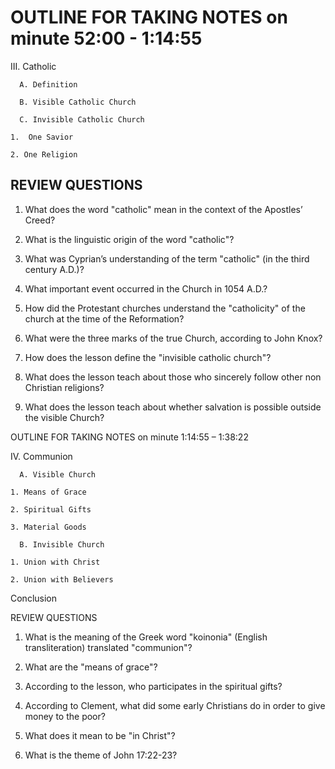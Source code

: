 # OUTLINE FOR TAKING NOTES on minute 52:00 - 1:14:55

III. Catholic 

      A. Definition 

      B. Visible Catholic Church 

      C. Invisible Catholic Church 

  	1.  One Savior 

  	2. One Religion 
 


## REVIEW QUESTIONS

1. What does the word "catholic" mean in the context of the Apostles’ Creed? 

2. What is the linguistic origin of the word "catholic"?

3. What was Cyprian’s understanding of the term "catholic" (in the third century A.D.)? 

4. What important event occurred in the Church in 1054 A.D.? 

5. How did the Protestant churches understand the "catholicity" of the church at the time of the Reformation? 

6. What were the three marks of the true Church, according to John Knox? 

7. How does the lesson define the "invisible catholic church"?

8. What does the lesson teach about those who sincerely follow other non Christian religions?

9. What does the lesson teach about whether salvation is possible outside the visible Church?



 
OUTLINE FOR TAKING NOTES on minute 1:14:55 – 1:38:22

IV. Communion 

      A. Visible Church 

  	1. Means of Grace

 	2. Spiritual Gifts 

  	3. Material Goods 

      B. Invisible Church 

  	1. Union with Christ 

  	2. Union with Believers 

Conclusion 
 


REVIEW QUESTIONS

1. What is the meaning of the Greek word "koinonia" (English transliteration) translated "communion"?

2. What are the "means of grace"? 

3. According to the lesson, who participates in the spiritual gifts?

4. According to Clement, what did some early Christians do in order to give money to the poor?

5. What does it mean to be "in Christ"? 

6. What is the theme of John 17:22-23? 
